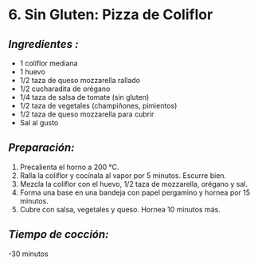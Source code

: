 # 6. Sin Gluten: Pizza de Coliflor


## *Ingredientes :*
- 1 coliflor mediana
- 1 huevo
- 1/2 taza de queso mozzarella rallado
- 1/2 cucharadita de orégano
- 1/4 taza de salsa de tomate (sin gluten)
- 1/2 taza de vegetales (champiñones, pimientos)
- 1/2 taza de queso mozzarella para cubrir
- Sal al gusto

## *Preparación:*
1. Precalienta el horno a 200 °C.
2. Ralla la coliflor y cocínala al vapor por 5 minutos. Escurre bien.
3. Mezcla la coliflor con el huevo, 1/2 taza de mozzarella, orégano y sal.
4. Forma una base en una bandeja con papel pergamino y hornea por 15 minutos.
5. Cubre con salsa, vegetales y queso. Hornea 10 minutos más.

## *Tiempo de cocción:*
-30 minutos  
